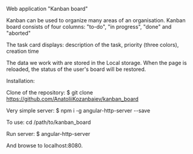 Web application "Kanban board"

Kanban can be used to organize many areas of an organisation.
Kanban board consists of four columns: "to-do", "in progress", "done" and "aborted"

The task card displays: description of the task, priority (three colors), creation time

The data we work with are stored in the Local storage.
When the page is reloaded, the status of the user's board will be restored.

Installation:

Clone of the repository: $ git clone https://github.com/AnatoliiKozanbaiev/kanban_board

Very simple server: $ npm i -g angular-http-server --save

To use: cd /path/to/kanban_board

Run server: $ angular-http-server

And browse to localhost:8080.